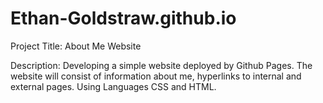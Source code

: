 # Ethan-Goldstraw.github.io


Project Title: About Me Website

Description:
Developing a simple website deployed by Github Pages. The website will consist of information
about me, hyperlinks to internal and external pages. Using Languages CSS and HTML.